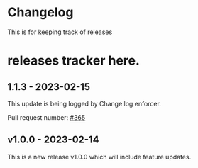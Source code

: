 # Changelog

This is for keeping track of releases

# releases tracker here.

## 1.1.3 - 2023-02-15

This update is being logged by Change log enforcer.

Pull request number: [#365](https://github.com/jge162/Action-workflows/pull/365)

## v1.0.0 - 2023-02-14

This is a new release v1.0.0 which will include feature updates.
